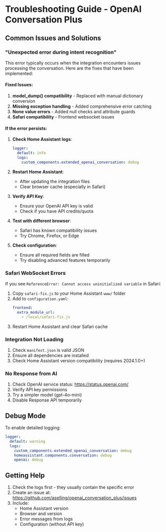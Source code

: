 # Troubleshooting Guide - OpenAI Conversation Plus

## Common Issues and Solutions

### "Unexpected error during intent recognition"

This error typically occurs when the integration encounters issues processing the conversation. Here are the fixes that have been implemented:

#### Fixed Issues:
1. **model_dump() compatibility** - Replaced with manual dictionary conversion
2. **Missing exception handling** - Added comprehensive error catching
3. **None value errors** - Added null checks and attribute guards
4. **Safari compatibility** - Frontend websocket issues

#### If the error persists:

1. **Check Home Assistant logs**:
   ```yaml
   logger:
     default: info
     logs:
       custom_components.extended_openai_conversation: debug
   ```

2. **Restart Home Assistant**:
   - After updating the integration files
   - Clear browser cache (especially in Safari)

3. **Verify API Key**:
   - Ensure your OpenAI API key is valid
   - Check if you have API credits/quota

4. **Test with different browser**:
   - Safari has known compatibility issues
   - Try Chrome, Firefox, or Edge

5. **Check configuration**:
   - Ensure all required fields are filled
   - Try disabling advanced features temporarily

### Safari WebSocket Errors

If you see `ReferenceError: Cannot access uninitialized variable` in Safari:

1. Copy `safari-fix.js` to your Home Assistant `www/` folder
2. Add to `configuration.yaml`:
   ```yaml
   frontend:
     extra_module_url:
       - /local/safari-fix.js
   ```
3. Restart Home Assistant and clear Safari cache

### Integration Not Loading

1. Check `manifest.json` is valid JSON
2. Ensure all dependencies are installed
3. Check Home Assistant version compatibility (requires 2024.1.0+)

### No Response from AI

1. Check OpenAI service status: https://status.openai.com/
2. Verify API key permissions
3. Try a simpler model (gpt-4o-mini)
4. Disable Response API temporarily

## Debug Mode

To enable detailed logging:

```yaml
logger:
  default: warning
  logs:
    custom_components.extended_openai_conversation: debug
    homeassistant.components.conversation: debug
    openai: debug
```

## Getting Help

1. Check the logs first - they usually contain the specific error
2. Create an issue at: https://github.com/aselling/openai_conversation_plus/issues
3. Include:
   - Home Assistant version
   - Browser and version
   - Error messages from logs
   - Configuration (without API key)
